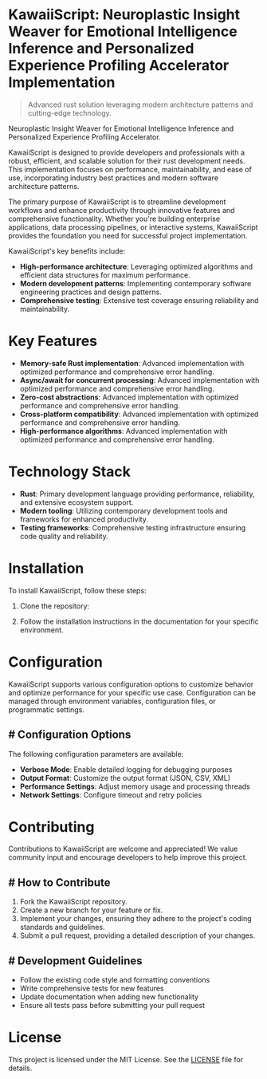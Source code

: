 <!-- fallback_KawaiiScript_20250803185019_82001 -->

# KawaiiScript: Neuroplastic Insight Weaver for Emotional Intelligence Inference and Personalized Experience Profiling Accelerator Implementation
> Advanced rust solution leveraging modern architecture patterns and cutting-edge technology.

Neuroplastic Insight Weaver for Emotional Intelligence Inference and Personalized Experience Profiling Accelerator.

KawaiiScript is designed to provide developers and professionals with a robust, efficient, and scalable solution for their rust development needs. This implementation focuses on performance, maintainability, and ease of use, incorporating industry best practices and modern software architecture patterns.

The primary purpose of KawaiiScript is to streamline development workflows and enhance productivity through innovative features and comprehensive functionality. Whether you're building enterprise applications, data processing pipelines, or interactive systems, KawaiiScript provides the foundation you need for successful project implementation.

KawaiiScript's key benefits include:

* **High-performance architecture**: Leveraging optimized algorithms and efficient data structures for maximum performance.
* **Modern development patterns**: Implementing contemporary software engineering practices and design patterns.
* **Comprehensive testing**: Extensive test coverage ensuring reliability and maintainability.

# Key Features

* **Memory-safe Rust implementation**: Advanced implementation with optimized performance and comprehensive error handling.
* **Async/await for concurrent processing**: Advanced implementation with optimized performance and comprehensive error handling.
* **Zero-cost abstractions**: Advanced implementation with optimized performance and comprehensive error handling.
* **Cross-platform compatibility**: Advanced implementation with optimized performance and comprehensive error handling.
* **High-performance algorithms**: Advanced implementation with optimized performance and comprehensive error handling.

# Technology Stack

* **Rust**: Primary development language providing performance, reliability, and extensive ecosystem support.
* **Modern tooling**: Utilizing contemporary development tools and frameworks for enhanced productivity.
* **Testing frameworks**: Comprehensive testing infrastructure ensuring code quality and reliability.

# Installation

To install KawaiiScript, follow these steps:

1. Clone the repository:


2. Follow the installation instructions in the documentation for your specific environment.

# Configuration

KawaiiScript supports various configuration options to customize behavior and optimize performance for your specific use case. Configuration can be managed through environment variables, configuration files, or programmatic settings.

## # Configuration Options

The following configuration parameters are available:

* **Verbose Mode**: Enable detailed logging for debugging purposes
* **Output Format**: Customize the output format (JSON, CSV, XML)
* **Performance Settings**: Adjust memory usage and processing threads
* **Network Settings**: Configure timeout and retry policies

# Contributing

Contributions to KawaiiScript are welcome and appreciated! We value community input and encourage developers to help improve this project.

## # How to Contribute

1. Fork the KawaiiScript repository.
2. Create a new branch for your feature or fix.
3. Implement your changes, ensuring they adhere to the project's coding standards and guidelines.
4. Submit a pull request, providing a detailed description of your changes.

## # Development Guidelines

* Follow the existing code style and formatting conventions
* Write comprehensive tests for new features
* Update documentation when adding new functionality
* Ensure all tests pass before submitting your pull request

# License

This project is licensed under the MIT License. See the [LICENSE](https://github.com/xgek/KawaiiScript/blob/main/LICENSE) file for details.

